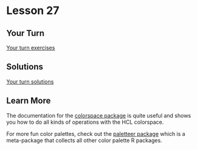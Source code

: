 # Lesson 27

## Your Turn

[Your turn exercises](https://gist.github.com/will-r-chase/5f104edfa61f07e0334ab2ebcc16c908)

## Solutions

[Your turn solutions](https://gist.github.com/will-r-chase/76316499c6a07848e30c719606fddc91)

## Learn More

The documentation for the [colorspace package](http://colorspace.r-forge.r-project.org/) is quite useful and shows you how to do all kinds of operations with the HCL colorspace.

For more fun color palettes, check out the [paletteer package](https://emilhvitfeldt.github.io/paletteer/) which is a meta-package that collects all other color palette R packages.
